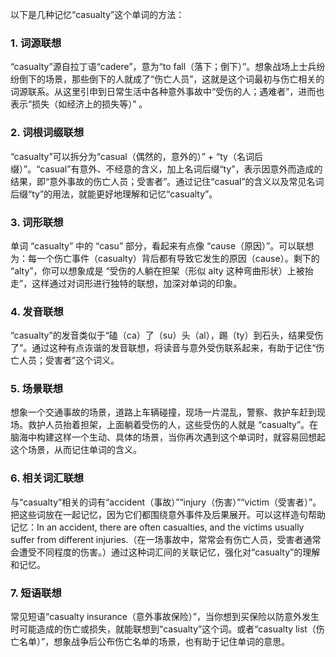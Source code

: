 以下是几种记忆“casualty”这个单词的方法：

### 1. 词源联想
“casualty”源自拉丁语“cadere”，意为“to fall（落下；倒下）”。想象战场上士兵纷纷倒下的场景，那些倒下的人就成了“伤亡人员”，这就是这个词最初与伤亡相关的词源联系。从这里引申到日常生活中各种意外事故中“受伤的人；遇难者”，进而也表示“损失（如经济上的损失等）” 。

### 2. 词根词缀联想
“casualty”可以拆分为“casual（偶然的，意外的）” + “ty（名词后缀）”。“casual”有意外、不经意的含义，加上名词后缀“ty”，表示因意外而造成的结果，即“意外事故的伤亡人员；受害者”。通过记住“casual”的含义以及常见名词后缀“ty”的用法，就能更好地理解和记忆“casualty”。

### 3. 词形联想
单词 “casualty” 中的 “casu” 部分，看起来有点像 “cause（原因）”。可以联想为：每一个伤亡事件（casualty）背后都有导致它发生的原因（cause）。剩下的 “alty”，你可以想象成是 “受伤的人躺在担架（形似 alty 这种弯曲形状）上被抬走”，这样通过对词形进行独特的联想，加深对单词的印象。

### 4. 发音联想
“casualty”的发音类似于“磕（ca）了（su）头（al），踢（ty）到石头，结果受伤了”。通过这种有点诙谐的发音联想，将读音与意外受伤联系起来，有助于记住“伤亡人员；受害者”这个词义。

### 5. 场景联想
想象一个交通事故的场景，道路上车辆碰撞，现场一片混乱，警察、救护车赶到现场。救护人员抬着担架，上面躺着受伤的人，这些受伤的人就是 “casualty”。在脑海中构建这样一个生动、具体的场景，当你再次遇到这个单词时，就容易回想起这个场景，从而记住单词的含义。

### 6. 相关词汇联想
与“casualty”相关的词有“accident（事故）”“injury（伤害）”“victim（受害者）”。把这些词放在一起记忆，因为它们都围绕意外事件及后果展开。可以这样造句帮助记忆：In an accident, there are often casualties, and the victims usually suffer from different injuries.（在一场事故中，常常会有伤亡人员，受害者通常会遭受不同程度的伤害。）通过这种词汇间的关联记忆，强化对“casualty”的理解和记忆。

### 7. 短语联想
常见短语“casualty insurance（意外事故保险）”，当你想到买保险以防意外发生时可能造成的伤亡或损失，就能联想到“casualty”这个词。或者“casualty list（伤亡名单）”，想象战争后公布伤亡名单的场景，也有助于记住单词的意思。 